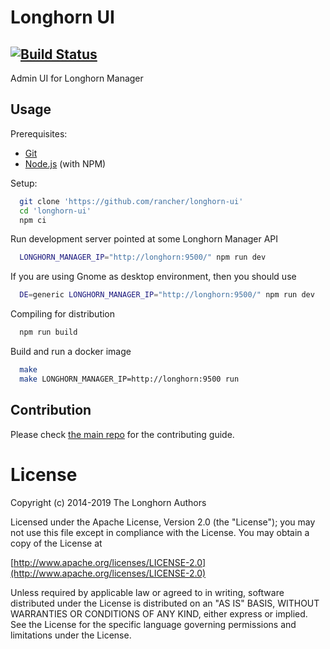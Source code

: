 # Longhorn UI
[![Build Status](https://drone-publish.longhorn.io/api/badges/longhorn/longhorn-ui/status.svg)](https://drone-publish.longhorn.io/longhorn/longhorn-ui)
--------

Admin UI for Longhorn Manager

## Usage

Prerequisites:
* [Git](http://git-scm.com/)
* [Node.js](http://nodejs.org/) (with NPM)

Setup:
```bash
  git clone 'https://github.com/rancher/longhorn-ui'
  cd 'longhorn-ui'
  npm ci
```
Run development server pointed at some Longhorn Manager API
```bash
  LONGHORN_MANAGER_IP="http://longhorn:9500/" npm run dev
```

If you are using Gnome as desktop environment, then you should use
```bash
  DE=generic LONGHORN_MANAGER_IP="http://longhorn:9500/" npm run dev
```

Compiling for distribution
```bash
  npm run build
```

Build and run a docker image
```bash
  make
  make LONGHORN_MANAGER_IP=http://longhorn:9500 run
```

## Contribution

Please check [the main repo](https://github.com/longhorn/longhorn#community) for the contributing guide.


License
=======
Copyright (c) 2014-2019 The Longhorn Authors

Licensed under the Apache License, Version 2.0 (the "License");
you may not use this file except in compliance with the License.
You may obtain a copy of the License at

[http://www.apache.org/licenses/LICENSE-2.0](http://www.apache.org/licenses/LICENSE-2.0)

Unless required by applicable law or agreed to in writing, software
distributed under the License is distributed on an "AS IS" BASIS,
WITHOUT WARRANTIES OR CONDITIONS OF ANY KIND, either express or implied.
See the License for the specific language governing permissions and
limitations under the License.
